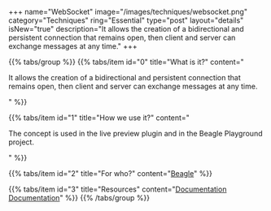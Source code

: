 +++
name="WebSocket"
image="/images/techniques/websocket.png"
category="Techniques"
ring="Essential"
type="post"
layout="details"
isNew="true"
description="It allows the creation of a bidirectional and persistent connection that remains open, then client and server can exchange messages at any time."
+++

{{% tabs/group %}}
  {{% tabs/item id="0" title="What is it?" content="<p>It allows the creation of a bidirectional and persistent connection that remains open, then client and server can exchange messages at any time.</p>" %}}
  
  {{% tabs/item id="1" title="How we use it?" content="<p>The concept is used in the live preview plugin and in the Beagle Playground project.</p>" %}}
  
  {{% tabs/item id="2" title="For who?" content="<a href='https://usebeagle.io/' target='_blank'>Beagle</a>" %}}

  {{% tabs/item id="3" title="Resources" content="<a href='https://developer.mozilla.org/pt-BR/docs/Web/API/WebSockets_API' target='_blank'>Documentation</a><br /><a href='https://www.devmedia.com.br/java-websockets-introducao/30443' target='_blank'>Documentation</a>" %}}
{{% /tabs/group %}}